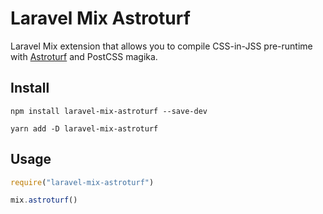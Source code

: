 # Laravel Mix Astroturf

Laravel Mix extension that allows you to compile CSS-in-JSS pre-runtime with [Astroturf](https://github.com/4Catalyzer/astroturf) and PostCSS magika.

## Install

`npm install laravel-mix-astroturf --save-dev`

`yarn add -D laravel-mix-astroturf`

## Usage

```js
require("laravel-mix-astroturf")

mix.astroturf()
```
